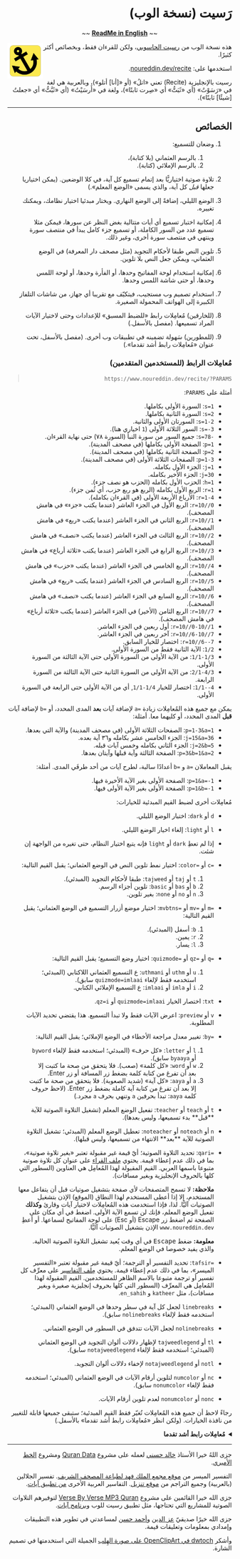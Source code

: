 <div dir="rtl">

# رَسيت (نسخة الوب)

<div align="center">~~ <strong><a href="README.md">ReadMe in English</a></strong> ~~</div>
<p></p>

<img align="left" width="80" height="80" alt="شارة تطبيق رسيت" src="favicon.svg">

هذه نسخة الوب من  [رسيت الحاسوبي](https://github.com/noureddin/recite/tree/master)، ولكن للقرءان فقط، وبخصائص أكثر كثيرًا.

استخدمها على: [noureddin.dev/recite](https://www.noureddin.dev/recite).

رسيت بالإنجليزية (Recite) تعني «اتلُ» (أو «[أنا] أتلو»)، وبالعربية هي لغة في «رَسَوْتُ» (أي «ثَبَتُّ» أي «صِرت ثابتًا»)، ولغة في «أَرسَيْتُ» (أي «ثَبَّتُّ» أي «جعلتُ [شيئًا] ثابتًا»).

---

## الخصائص

<ol dir="rtl">
<li><p>وضعان للتسميع:

  <ol dir="rtl">
  <li>بالرسم العثماني (بلا كتابة)،
  <li>بالرسم الإملائي (كتابة).
  </ol>

<li><p>تلاوة صوتية اختياريًّا بعد إتمام تسميع كل آية، في كلا الوضعين. (يمكن اختياريا جعلها <i>قبل</i> كل آية، والذي يسمى «الوضع المعلم».)

<li><p>الوضع الليلي، إضافةً إلى الوضع النهاري. ويختار مبدئيا اختيار نظامك، ويمكنك تغييره.

<li><p>إمكانية اختبار تسميع أي أيات متتالية بغض النظر عن سورها، فيمكن مثلا تسميع عدد من السور الكاملة، أو تسميع جزء كامل يبدأ في منتصف سورة وينتهي في منتصف سورة أخرى، وغير ذلك.

<li><p>تلوين النص طبقا لأحكام التجويد (مثل مصحف دار المعرفة) في الوضع العثماني، ويمكن جعل النص بلا تلوين.

<li><p>إمكانية استخدام لوحة المفاتيح وحدها، أو الفأرة وحدها، أو لوحة اللمس وحدها، أو حتى شاشة اللمس وحدها.

<li><p>استخدام تصميم وب مستجيب، فيتكيّف مع تقريبا أي جهاز، من شاشات التلفاز الكبيرة إلى الهواتف المحمولة الصغيرة.

<li><p>(للخارقين) مُعامِلات رابط «للضبط المسبق» للإعدادات وحتى لاختيار الآيات المراد تسميعها. (مفصل بالأسفل.)

<li><p>(للمطورين) سَهولة تضمينه في تطبيقات وب أخرى. (مفصل بالأسفل، تحت عنوان «مُعامِلات رابط أشد تقدما».)
</ol>

### مُعامِلات الرابط (للمستخدمين المتقدمين)

> `https://www.noureddin.dev/recite/?PARAMS`

أمثلة على `PARAMS`:

<ul dir="rtl">
<li><code dir="ltr">s=1</code>: السورة الأولى بكاملها.
<li><code dir="ltr">s=2</code>: السورة الثانية بكاملها.
<li><code dir="ltr">s=1-2</code>: السورتان الأولى والثانية.
<li><code dir="ltr">s=-3</code>: السور الثلاثة الأولى (<code dir="ltr">1</code> اخياري هنا).
<li><code dir="ltr">s=78-</code>: جميع السور من سورة النبأ (السورة ٧٨) حتى نهاية القرءان.
<li><code dir="ltr">p=1</code>: الصفحة الأولى بكاملها (في مصحف المدينة).
<li><code dir="ltr">p=2</code>: الصفحة الثانية بكاملها (في مصحف المدينة).
<li><code dir="ltr">p=1-3</code>: الصفحات الثلاثة الأولى (في مصحف المدينة).
<li><code dir="ltr">j=1</code>: الجزء الأول بكامله.
<li><code dir="ltr">j=30</code>: الجزء الأخير بكامله.
<li><code dir="ltr">h=1</code>: الحزب الأول بكامله (الحزب هو نصف جزء).
<li><code dir="ltr">r=1</code>: الربع الأول بكامله (الربع هو ربع حزب، أي ثُمن جزء).
<li><code dir="ltr">r=1-4</code>: الأرباع الأربعة الأولى (في القرءان بكامله).
<li><code dir="ltr">r=10//0</code>: الربع الأول في الجزء العاشر (عندما يكتب «جزء» في هامش المصحف).
<li><code dir="ltr">r=10//1</code>: الربع الثاني في الجزء العاشر (عندما يكتب «ربع» في هامش المصحف).
<li><code dir="ltr">r=10//2</code>: الربع الثالث في الجزء العاشر (عندما يكتب «نصف» في هامش المصحف).
<li><code dir="ltr">r=10//3</code>: الربع الرابع في الجزء العاشر (عندما يكتب «ثلاثة أرباع» في هامش المصحف).
<li><code dir="ltr">r=10//4</code>: الربع الخامس في الجزء العاشر (عندما يكتب «حزب» في هامش المصحف).
<li><code dir="ltr">r=10//5</code>: الربع السادس في الجزء العاشر (عندما يكتب «ربع» في هامش المصحف).
<li><code dir="ltr">r=10//6</code>: الربع السابع في الجزء العاشر (عندما يكتب «نصف» في هامش المصحف).
<li><code dir="ltr">r=10//7</code>: الربع الثامن (الأخير) في الجزء العاشر (عندما يكتب «ثلاثة أرباع» في هامش المصحف).
<li><code dir="ltr">r=10//0-10//1</code>: أول ربعين في الجزء العاشر.
<li><code dir="ltr">r=10//6-10//7</code>: آخر ربعين في الجزء العاشر.
<li><code dir="ltr">r=10//6--7</code>: اختصار للخيار السابق.
<li><code dir="ltr">1/2</code>: الآية الثانية فقط من السورة الأولى.
<li><code dir="ltr">1/1-1/3</code>: من الآية الأولى من السورة الأولى حتى الآية الثالثة من السورة الأولى.
<li><code dir="ltr">2/1-4/3</code>: من الآية الأولى من السورة الثانية حتى الآية الثالثة من السورة الرابعة.
<li><code dir="ltr">1/1--4</code>: اختصار للخيار <code dir="ltr">1/1-1/4</code>, أي من الآية الأولى حتى الرابعة في السورة الأولى.
</ul>

يمكن مع جميع هذه المُعامِلات زيادة <code dir="ltr">a=</code> لإضافة آيات **بعد** المدى المحدد، أو <code dir="ltr">b=</code> لإضافة آيات **قبل** المدى المحدد، أو كليهما معا. أمثلة:

<ul dir="rtl">
<li><code dir="ltr">p=1-3&a=1</code>: الصفحات الثلاثة الأولى (في مصحف المدينة) والآية التي بعدها.
<li><code dir="ltr">j=15&a=36</code>: الجزء الخامس عشر بكامله و٣٦ آية بعده.
<li><code dir="ltr">j=2&b=5</code>: الجزء الثاني بكامله وخمس آيات قبله.
<li><code dir="ltr">p=3&b=1&a=2</code>: الصفحة الثالثة وآية قبلها وآيتان بعدها.
</ul>

يقبل المعاملان <code dir="ltr">a=</code> و&nbsp;<code dir="ltr">b=</code> أعدادًا سالبة، لطرح آيات من أحد طرفَي المدى. أمثلة:

<ul dir="rtl">
<li><code dir="ltr">p=1&a=-1</code>: الصفحة الأولى بغير الآية الأخيرة فيها.
<li><code dir="ltr">p=1&b=-1</code>: الصفحة الأولى بغير الآية الأولى فيها.
</ul>

مُعامِلات أخرى لضبط القيم المبدئية للخيارات:

<ul dir="rtl">
<li><p><code dir="ltr">d</code> أو <code dir="ltr">dark</code>:
اختيار الوضع الليلي.
<li><p><code dir="ltr">l</code> أو <code dir="ltr">light</code>:
إلغاء اخيار الوضع الليلي.
<li><p>إذا لم تعطِ <code dir="ltr">dark</code> أو <code dir="ltr">light</code> فإنه يتبع اختيار النظام، حتى تغيره من الواجهة إن شئت.

<li><p><code dir="ltr">c=</code> أو <code dir="ltr">color=</code>:
اختيار نمط تلوين النص في الوضع العثماني؛ يقبل القيم التالية:

  <ol dir="rtl">
  <li><code dir="ltr">t</code> أو <code dir="ltr">taj</code> أو <code dir="ltr">tajweed</code>: طبقا لأحكام التجويد (المبدئي).
  <li><code dir="ltr">b</code> أو <code dir="ltr">bas</code> أو <code dir="ltr">basic</code>: تلوين أجزاء الرسم.
  <li><code dir="ltr">n</code> أو <code dir="ltr">no</code> أو <code dir="ltr">none</code>: بغير تلوين.
  </ol>

<li><p><code dir="ltr">m=</code> أو <code dir="ltr">mv=</code> أو <code dir="ltr">mvbtns=</code>:
اختيار موضع أزرار التسميع في الوضع العثماني؛ يقبل القيم التالية:

  <ol dir="rtl">
  <li><code dir="ltr">b</code>: أسفل (المبدئي).
  <li><code dir="ltr">r</code>: يمين.
  <li><code dir="ltr">l</code>: يسار.
  </ol>

<li><p><code dir="ltr">q=</code> أو <code dir="ltr">qz=</code> أو <code dir="ltr">quizmode=</code>:
اختيار وضع التسميع؛ يقبل القيم التالية:

  <ol dir="rtl">
  <li><code dir="ltr">u</code> أو <code dir="ltr">uthm</code> أو <code dir="ltr">uthmani</code>:
ع التسميع العثماني اللاكتابي (المبدئي؛ استخدمه فقط لإلغاء <code dir="ltr">quizmode=imlaai</code> سابق).
  <li><code dir="ltr">i</code> أو <code dir="ltr">imla</code> أو <code dir="ltr">imlaai</code>:
ع التسميع الإملائي الكتابي.
  </ol>

<li><p><code dir="ltr">txt</code>: اختصار الخيار <code dir="ltr">quizmode=imlaai</code> أو <code dir="ltr">qz=i</code>.

<li><p><code dir="ltr">v</code> أو <code dir="ltr">preview</code>: اعرض الآيات فقط ولا تبدأ التسميع. هذا يقتضي تحديد الآيات المطلوبة.

<li><p><code dir="ltr">by=</code>:
تغيير معدل مراجعة الأخطاء في الوضع الإملائي؛ يقبل القيم التالية:

  <ol dir="rtl">
  <li><code dir="ltr">l</code> أو <code dir="ltr">letter</code>:
  «كل&nbsp;حرف» (المبدئي؛ استخدمه فقط لإلغاء <code dir="ltr">byword</code> أو <code dir="ltr">byaaya</code> سابق).
  <li><code dir="ltr">w</code> أو <code dir="ltr">word</code>:
  «كل&nbsp;كلمة» (صعب). فلا يتحقق من صحة ما كتبت إلا بعد أن تفرغ من كتابة كلمة بضغط زر المسافة أو زر Enter.
  <li><code dir="ltr">a</code> أو <code dir="ltr">aaya</code>:
  «كل&nbsp;آية» (شديد الصعوبة). فلا يتحقق من صحة ما كتبت إلا بعد أن تفرغ من كتابة آية كاملة بضغط زر Enter. (لاحظ حروف كلمة <code>aaya</code>: تبدأ بحرفين <code>a</code> وتنهي بحرف <code>a</code> مجرد.)
  </ol>

<li><p><code dir="ltr">t</code> أو <code dir="ltr">teach</code> أو <code dir="ltr">teacher</code>:
تفعيل الوضع المعلم (تشغيل التلاوة الصوتية للآية **قبل** بدء تسميعها، وليس بعدها).
<li><p><code dir="ltr">n</code> أو <code dir="ltr">noteach</code> أو <code dir="ltr">noteacher</code>:
تعطيل الوضع المعلم (المبدئي؛ تشغيل التلاوة الصوتية للآية **بعد** الانتهاء من تسميعها، وليس قبلها).

<li><p><code dir="ltr">qari=</code>:
تحديد التلاوة الصوتية؛ أيّ قيمة غير مقبولة تعتبر «بغير تلاوة صوتية»، بما في ذلك عدم إعطاء قيمة. يحتوي <a href="res/qaris">مِلف القراء</a> على عنوان كل تلاوة صوتية متبوعا باسمها العربي. القيم المقبولة لهذا المُعامِل هي العناوين (السطور التي كلها بالحروف الإنجليزية وبغير مسافات).

  <p><strong>ملاحظة:</strong> لا تسمح المتصفحات لأي صفحة بتشغيل صوتيات قبل أن يتفاعل معها المستخدم، إلا إذا أعطى المستخدم لهذا النطاق (الموقع) الإذن بتشغيل الصوتيات آليًّا. لذا، فإذا استخدمت هذه المُعامِلات لاختيار آيات وقارئ <strong>وكذلك</strong> تفعيل الوضع المعلم، فإنك لن تسمع الآية الأولى. اضغط في أي مكان على الصفحة ثم اضغط زر Escape (أو Esc) على لوحة المفاتيح لسماعها. أو أعطِ <code dir="ltr">www.noureddin.dev</code> الإذن بتشغيل الصوتيات آليًّا.

  <p><strong>معلومة:</strong> ضغط <kbd>Escape</kbd> في أي وقت يُعيد تشغيل التلاوة الصوتية الحالية. والذي يفيد خصوصا في الوضع المعلم.

<li><p><code dir="ltr">tafsir=</code>:
تحديد التفسير أو الترجمة؛ أيّ قيمة غير مقبولة تعتبر «التفسير الميسر»، بما في ذلك عدم إعطاء قيمة. يحتوي <a href="res/tafsir">مِلف التفاسير</a> على معرِّف كل تفسير أو ترجمة متبوعا بالاسم الظاهر للمستخدمين. القيم المقبولة لهذا المُعامِل هي المعرِّف (السطور التي كلها بحروف إنجليزية صغيرة وبغير مسافات)، مثل <code dir="ltr">katheer</code> و&nbsp;<code dir="ltr">en_sahih</code>.

<li><p><code dir="ltr">linebreaks</code> لجعل كل آية في سطر وحدها في الوضع العثماني (المبدئي؛ استخدمه فقط لإلغاء <code dir="ltr">nolinebreaks</code> سابق).
<li><p><code dir="ltr">nolinebreaks</code> لجعل الآيات تتدفق في السطور في الوضع العثماني.

<li><p><code dir="ltr">tl</code> أو <code dir="ltr">tajweedlegend</code> لإظهار دلالات ألوان التجويد في الوضع العثماني (المبدئي؛ استخدمه فقط لإلغاء <code dir="ltr">notajweedlegend</code> سابق).
<li><p><code dir="ltr">notl</code> أو <code dir="ltr">notajweedlegend</code> لإخفاء دلالات ألوان التجويد.

<li><p><code dir="ltr">nc</code> أو <code dir="ltr">numcolor</code> لتلوين أرقام الآيات في الوضع العثماني (المبدئي؛ استخدمه فقط لإلغاء <code dir="ltr">nonumcolor</code> سابق).
<li><p><code dir="ltr">nonc</code> أو <code dir="ltr">nonumcolor</code> لعدم تلوين أرقام الآيات.

</ul>

رجاءً لاحظ أن جميع هذه المُعامِلات تُغيّر فقط القيم المبدئية؛ ستبقى جميعها قابلة للتغيير من نافذة الخيارات.
(ولكن انظر «مُعامِلات رابط أشد تقدما» بالأسفل.)

<details>
<summary><b>مُعامِلات رابط أشد تقدما</b></summary>

<p>لا يمكن تغيير هذه الخصائص من الواجهة، بل من مُعامِلات الرابط فقط، لأنها تجريبية أو متقدمة جدا أو خاصة باستخدام محدود جدا أو كل ذلك، فلن تفيد الغالبية العظمى من المستخدمين.</p>

<ul dir="rtl">
<li><p><code dir="ltr">qariurl=</code>:
لإعطاء رابط خادم تلاوتك الصوتية المفضلة، حتى لو خادم محلي (مثل <code dir="ltr">http://0.0.0.0:6236</code> ولكن <strong>ليس</strong>&nbsp;<code dir="ltr">file:///</code>). يجعل محدِّد التلاوة الصوتية فارغا. لكن اختيار تلاوة صوتية من الواجهة سيغطى على هذه الخاصية. يجب على الرابط المعطى أن يكون فيه صوتيات الآيات، فمثلا إضافة <code dir="ltr">/001001.mp3</code> إلى نهايته يجب أن تعطي صوت الآية الأولى من السورة الأولى.

<li><p><code dir="ltr">hc</code> أو <code dir="ltr">highcontrast</code>: يجعل جميع الألوان ذات تباين أعلى في الوضع الليلي، حتى ألوان التجويد.

<li><p><code dir="ltr">cn</code>: يضيف في نهاية التسميع «عبارة» من الآية التالية إذا كانت في نفس السورة.

<li><p><code dir="ltr">emu=</code> أو <code dir="ltr">emulate=</code> أو <code dir="ltr">emulation=</code>:
لاستخدام تخطيط لوحة مفاتيح مختلف عن نظامك، حتى لو كنت تستخدم لوحة مفاتيح أجنبية. اللوحات المدعومة حاليا هي:

  <ul dir="rtl">
  <li><code dir="ltr">ibm</code>: اللوحة الشائعة على أكثر أجهزة IBM وأنظمة Windows.
  <li><code dir="ltr">mac</code>: اللوحة الشائعة على أكثر أجهزة Apple.
  <li><code dir="ltr">arak</code>: لوحة <a href="https://github.com/noureddin/arak">أراك</a> المحسّنة.
  <li><code dir="ltr">dv</code>: لوحة تجريبية لكتابة العربية صوتيا بتخطيط Dvorak.
  </ul>

<li><p><code dir="ltr">dt</code> أو <code dir="ltr">disableteacher</code>: لإزالة إمكانية تغيير الوضع المعلم من الواجهة. سيبقى الوضع المعلم قابلا للتغيير من مُعامِلات الرابط. هذا مفيد لفرض قيمة معينة له (مثلا بلا معلم) في حالة تضمينه في تطبيق وب مثلا.

  <p><strong>تحذير:</strong> ستبقى قيمته قابلةً للتغيير من شاشة كونسول جافاسكربت؛ لم أستطيع تعطيل هذا بعد.

<li><p><code dir="ltr">dq</code> أو <code dir="ltr">disablequizmode</code>: لإزالة إمكانية تغيير وضع التسميع من الواجهة. سيبقى وضع التسميع قابلا للتغيير من مُعامِلات الرابط. هذا مفيد لفرض قيمة معينة له (مثلا الإملائي) عند تضمينه في تطبيق وب مثلا.

  <p><strong>تحذير:</strong> ستبقى قيمته قابلةً للتغيير من شاشة كونسول جافاسكربت؛ لم أستطيع تعطيل هذا بعد.

<li><p><code dir="ltr">dv</code> أو <code dir="ltr">disablepreview</code>: لإزالة زريّ «اعرض الآيات» من شاشة اختيار الآيات ومن شاشة التسميع. يمكن استعمال هذا المعامل مع معامل العرض (<code dir="ltr">p</code> أو <code dir="ltr">preview</code>) لعرض الآيات مرة واحدة فقط قبل بدء التسميع مع منع عرضها مرة أخرى بعد ذلك.

  <p><strong>تحذير:</strong> ستبقى قيمته قابلةً للتغيير من شاشة كونسول جافاسكربت؛ لم أستطيع تعطيل هذا بعد.

<li><p><code dir="ltr">dc</code> أو <code dir="ltr">disablecheat</code>: لتعطيل خاصية المساعدة في الوضع الإملائي. خاصية المساعدة هي أن تضغط زر <code>!</code> عشر مرات متتالية (عندما يكون ما كتبته صحيحًا حتى اللحظة)، فيضيف لك التطبيق الحرف الصحيح التالي.

  <p><strong>تحذير:</strong> ستبقى قيمته قابلةً للتغيير من شاشة كونسول جافاسكربت؛ لم أستطيع تعطيل هذا بعد.

<li><p><code dir="ltr">zz</code>:
للعمل داخل تطبيق آخر والتكامل معه. صُنع في الأساس من أجل <a href="https://github.com/noureddin/zz">ذِكر الذِكرِ</a>، ولكنه عام بما يكفي ليكون مفيدا للاستخدام في تطبيقات أخرى.

  <p>سيفعل ما يلي عند تفعيله:

  <ul dir="rtl">
  <li>عند البدء، سيضع زر «تجاهل» بدلا من زر «جديد» (إضافةً إلى زر «إعادة»).
  <li>عند البدء، سيُعلم التطبيق الأب بعنوان التسميع، حتى يتسنى له تحديث عنوان نافذته.
  <li>عند الانتهاء، سيُظهر زريْ «تجاهل» و«إعادة» بدلا من المحدِّدات الخاصة باختيار آيات جديدة.
  <li>عند الانتهاء، سيظهر زر «عودة» تحت رسالة النهاية.
  <li>عندما يغيّر المستخدم أي خيار، فإن التطبيق الأب سيعلم في الحال.
  </ul>

  <p>لاستخدام هذا الوضع، عليك تشغيل رسيت في إطار مضمّن (<code dir="ltr">iframe</code>) باستخدام مُعامِل الرابط <code dir="ltr">zz</code>، وعليك تعريف هذه الدوال في مساحة الأسماء العامة في تطبيقك (أيْ تحت كائن <code dir="ltr">window</code>):

  <ul dir="rtl">
  <li><p><code dir="ltr">zz_show()</code>:
  تُنادى بعد التحميل الأساسي، حتى يُظهر التطبيق الأب إطار رسيت.
  <li><p><code dir="ltr">zz_done()</code>:
  تُنادى عند ضغط «عودة»، بعد الانتهاء من التسميع.
  <li><p><code dir="ltr">zz_ignore()</code>:
  تُنادى عند ضغط «تجاهل»، الذي قد يكون في أي وقت.

  <p>على عكس <code dir="ltr">zz_done()</code> (زر «عودة»)، فإن <code dir="ltr">zz_ignore()</code> تعني أن المستخدم لا يريد الاعتبار بهذا التسميع.
  فمثلا إذا كنت تسأل المستخدم عن مدى حفظه للآيات المحددة، فلا تفعل ذلك إذا نوديت <code dir="ltr">zz_ignore()</code> بدلا من <code dir="ltr">zz_done()</code>.

  <li><p><code dir="ltr">zz_set_title(title)</code>:
  تُنادى عند البدء لضبط عنوان نافذة الأب إلى عنوان التسميع الحالي، المطابق لعنوان نافذة رسيت دون <code>|&nbsp;رسيت</code> وللعنوان الظاهر فوق الأزرار العلوية.
  <li><p><code dir="ltr">zz_set_quizmode(uthm_or_imla)</code>:
  تُنادى عندما يغيّر المستخدم وضع التسميع. إما <code dir="ltr">"uthm"</code> للوضع العثماني (المبدئي) وإما <code dir="ltr">"imla"</code> للوضع الإملائي.
  <li><p><code dir="ltr">zz_set_feedbackrate(fbrate)</code>:
  تُنادى عندما يغيّر المستخدم معدل مراجعة الأخطاء في الوضع الإملائي. النص الفارغ (<code dir="ltr">""</code>) لكل حرف (المبدئي)، و&nbsp;<code dir="ltr">"word"</code> لكل كلمة، و&nbsp;<code dir="ltr">"aaya"</code> لكل آية.
  <li><p><code dir="ltr">zz_set_tajweed(t_or_b_or_n)</code>:
  تُنادى عندما يغيّر المستخدم تلوين النص في الوضع العثماني. <code dir="ltr">"t"</code> للتجويد (المبدئي) و&nbsp;<code dir="ltr">"b"</code> للبسيط (أجزاء الرسم) و&nbsp;<code dir="ltr">"n"</code> لنفي التلوين.
  <li><p><code dir="ltr">zz_set_dark(boolean)</code>:
  تُنادى عندما يغيّر المستخدم محدِّد الوضع الليلي. إما <code dir="ltr">true</code> للوضع الليلي وإما <code dir="ltr">false</code> للوضع النهاري (المبدئي).
  <li><p><code dir="ltr">zz_set_mvbtns(b_or_r_or_l)</code>:
  تُنادى عندما يغيّر المستخدم موضع أزرار التسميع في الوضع العثماني. <code dir="ltr">"b"</code> للأسفل (المبدئي) و&nbsp;<code dir="ltr">"r"</code> لليمين و&nbsp;<code dir="ltr">"l"</code>.
  </ul>

  <p>في الغالب ستشغل رسيت بمدى معين من الآيات لبدء التسميع لحظيًّا.

  <p>يمكنك الإطلاع على <a href="https://github.com/noureddin/zz/blob/gh-pages/zz.py#L757-L813">دوال <code dir="ltr">zz_*</code>  الخاصة بذِكر الذِكر في ملف <code dir="ltr">zz.py</code></a>.
</ul>

</details>

---

جزى اللهُ خيرا الأستاذ [خالد حسني](https://github.com/khaledhosny/) لعمله على مشروع [Quran Data](https://github.com/aliftype/quran-data) ومشروع [الخط الأميري](https://www.amirifont.org/).

التفسير الميسر من [موقع مجمع الملك فهد لطباعة المصحف الشريف](https://qurancomplex.gov.sa/techquran/dev/).
تفسير الجلالين (بالعربية) وجميع التراجم من [موقع تنزيل](https://tanzil.net/trans/).
التفاسير العربية الأخرى [من تطبيق آيات](https://gist.github.com/noureddin/36742c87431e4312957b8e42d28ff9f4).

جزى الله خيرا القائمين على مشروع [Verse By Verse MP3 Quran](http://www.versebyversequran.com/)
لتوفيرهم التلاوات الصوتية للمشاريع التي تحتاجها،
مثل تطبيق رسيت للوب و[برنامج آيات](https://quran.ksu.edu.sa/).

جزى الله خيرًا صديقيّ [عز الدين](https://github.com/EzzEddin) و[أحمد حسن](https://github.com/ahmad-h-yassin) لمساعدتي في تطوير هذه التطبيقات وإمدادي بمعلومات وتعليقات قيمة.

وأشكر [dwtoch في OpenClipArt على صورة الهِلب](https://openclipart.org/detail/292353/anchor-sign) الجميلة التي استخدمتها في تصميم الشارة.
